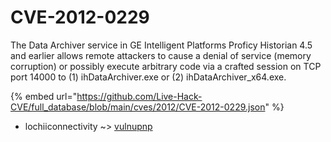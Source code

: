 # CVE-2012-0229

The Data Archiver service in GE Intelligent Platforms Proficy Historian 4.5 and earlier allows remote attackers to cause a denial of service (memory corruption) or possibly execute arbitrary code via a crafted session on TCP port 14000 to (1) ihDataArchiver.exe or (2) ihDataArchiver_x64.exe.

{% embed url="https://github.com/Live-Hack-CVE/full_database/blob/main/cves/2012/CVE-2012-0229.json" %}


* lochiiconnectivity ~> [vulnupnp](https://www.alice-snow.ru/2012/database/cve-2012-0229/vulnupnp-lochiiconnectivity)